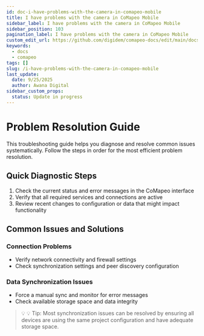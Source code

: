 ```yaml
---
id: doc-i-have-problems-with-the-camera-in-comapeo-mobile
title: I have problems with the camera in CoMapeo Mobile
sidebar_label: I have problems with the camera in CoMapeo Mobile
sidebar_position: 103
pagination_label: I have problems with the camera in CoMapeo Mobile
custom_edit_url: https://github.com/digidem/comapeo-docs/edit/main/docs/troubleshooting/i-have-problems-with-the-camera-in-comapeo-mobile.md
keywords:
  - docs
  - comapeo
tags: []
slug: /i-have-problems-with-the-camera-in-comapeo-mobile
last_update:
  date: 9/25/2025
  author: Awana Digital
sidebar_custom_props:
  status: Update in progress
---
```


# Problem Resolution Guide


This troubleshooting guide helps you diagnose and resolve common issues systematically. Follow the steps in order for the most efficient problem resolution.


## Quick Diagnostic Steps

1. Check the current status and error messages in the CoMapeo interface
2. Verify that all required services and connections are active
3. Review recent changes to configuration or data that might impact functionality

## Common Issues and Solutions


### Connection Problems

- Verify network connectivity and firewall settings
- Check synchronization settings and peer discovery configuration

### Data Synchronization Issues

- Force a manual sync and monitor for error messages
- Check available storage space and data integrity

> 💡 💡 Tip: Most synchronization issues can be resolved by ensuring all devices are using the same project configuration and have adequate storage space.

